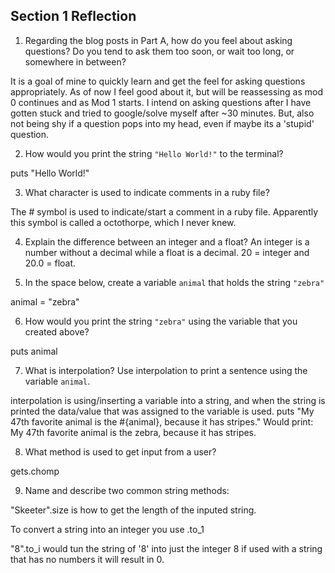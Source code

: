 ## Section 1 Reflection

1. Regarding the blog posts in Part A, how do you feel about asking questions? Do you tend to ask them too soon, or wait too long, or somewhere in between?

It is a goal of mine to quickly learn and get the feel for asking questions appropriately.  As of now I feel good about it, but will be reassessing as mod 0 continues and as Mod 1 starts.  I intend on asking questions after I have gotten stuck and tried to google/solve myself after ~30 minutes.  But, also not being shy if a question pops into my head, even if maybe its a 'stupid' question.

2. How would you print the string `"Hello World!"` to the terminal?

puts "Hello World!"

3. What character is used to indicate comments in a ruby file?

The # symbol is used to indicate/start a comment in a ruby file.  Apparently this symbol is called a octothorpe, which I never knew.

4. Explain the difference between an integer and a float?
An integer is a number without a decimal while a float is a decimal.  20 = integer and 20.0 = float.

5. In the space below, create a variable `animal` that holds the string `"zebra"`

animal = "zebra"

6. How would you print the string `"zebra"` using the variable that you created above?

puts animal

7. What is interpolation? Use interpolation to print a sentence using the variable `animal`.

interpolation is using/inserting a variable into a string, and when the string is printed the data/value that was assigned to the variable is used.
puts "My 47th favorite animal is the #{animal}, because it has stripes."
Would print:
My 47th favorite animal is the zebra, because it has stripes.

8. What method is used to get input from a user?

gets.chomp

9. Name and describe two common string methods:

"Skeeter".size
is how to get the length of the inputed string.

To convert a string into an integer you use .to_1

"8".to_i would tun the string of '8' into just the integer 8
if used with a string that has no numbers it will result in 0.
